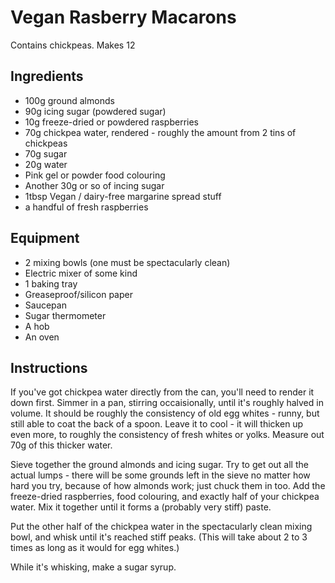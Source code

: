 Vegan Rasberry Macarons
========
Contains chickpeas.
Makes 12

Ingredients
------------
- 100g ground almonds
- 90g icing sugar (powdered sugar)
- 10g freeze-dried or powdered raspberries
- 70g chickpea water, rendered - roughly the amount from 2 tins of chickpeas
- 70g sugar
- 20g water
- Pink gel or powder food colouring
- Another 30g or so of incing sugar
- 1tbsp Vegan / dairy-free margarine spread stuff
- a handful of fresh raspberries

Equipment
---------
- 2 mixing bowls (one must be spectacularly clean)
- Electric mixer of some kind
- 1 baking tray
- Greaseproof/silicon paper
- Saucepan
- Sugar thermometer
- A hob
- An oven

Instructions
------------

If you've got chickpea water directly from the can, you'll need to render it down first. Simmer in a pan, stirring occaisionally, until it's roughly halved in volume. It should be roughly the consistency of old egg whites - runny, but still able to coat the back of a spoon. Leave it to cool - it will thicken up even more, to roughly the consistency of fresh whites or yolks. Measure out 70g of this thicker water.

Sieve together the ground almonds and icing sugar. Try to get out all the actual lumps - there will be some grounds left in the sieve no matter how hard you try, because of how almonds work; just chuck them in too. Add the freeze-dried raspberries, food colouring, and exactly half of your chickpea water. Mix it together until it forms a (probably very stiff) paste.

Put the other half of the chickpea water in the spectacularly clean mixing bowl, and whisk until it's reached stiff peaks. (This will take about 2 to 3 times as long as it would for egg whites.)

While it's whisking, make a sugar syrup.
